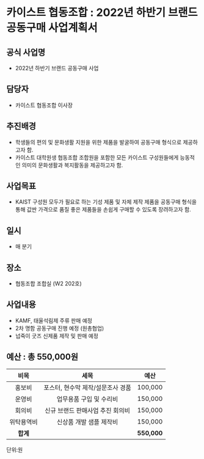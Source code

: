 카이스트 협동조합 : 2022년 하반기 브랜드 공동구매 사업계획서
======

## 공식 사업명
- 2022년 하반기 브랜드 공동구매 사업

## 담당자
- 카이스트 협동조합 이사장

## 추진배경
- 학생들의 편의 및 문화생활 지원을 위한 제품을 발굴하여 공동구매 형식으로 제공하고자 함.
- 카이스트 대학원생 협동조합 조합원을 포함한 모든 카이스트 구성원들에게 능동적인 의미의 문화생활과 복지활동을 제공하고자 함. 

## 사업목표 
- KAIST 구성원 모두가 필요로 하는 기성 제품 및 자체 제작 제품을 공동구매 형식을 통해 값싼 가격으로 품질 좋은 제품들을 손쉽게 구매할 수 있도록 장려하고자 함. 

## 일시
- 매 분기

## 장소
- 협동조합 조합실 (W2 202호)

## 사업내용
- KAMF, 태울석림제 주류 판매 예정
- 2차 명함 공동구매 진행 예정 (원총협업)
- 넙죽이 굿즈 신제품 제작 및 판매 예정

## 예산 : 총 550,000원 
                                                                         
|  **비목** |   **세목**   | **예산** |
|:---:|:---:|:---:|
| 홍보비 | 포스터, 현수막 제작/설문조사 경품 | 100,000 |
| 운영비 | 업무용품 구입 및 수리비 | 150,000 |
| 회의비 | 신규 브랜드 판매사업 추진 회의비 | 150,000 |
| 위탁용역비 | 신상품 개발 샘플 제작비 | 150,000 |
| **합계** |  | **550,000** |

단위:원
